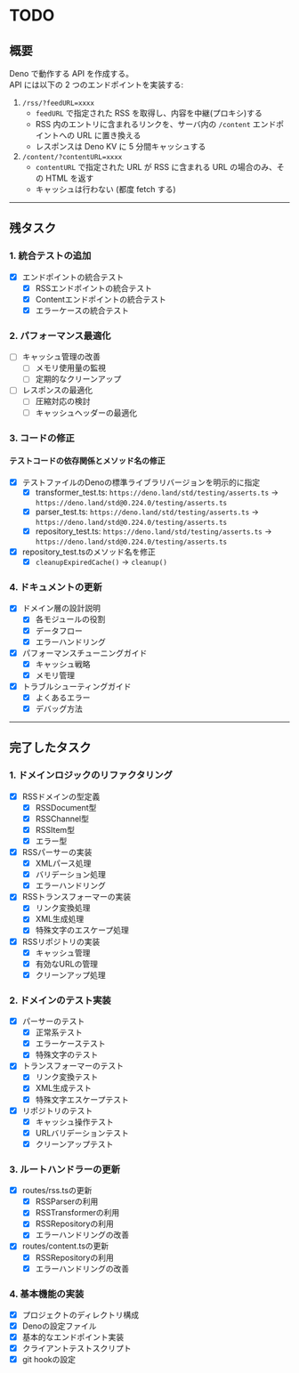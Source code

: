 # TODO

## 概要

Deno で動作する API を作成する。\
API には以下の 2 つのエンドポイントを実装する:

1. `/rss/?feedURL=xxxx`
   - `feedURL` で指定された RSS を取得し、内容を中継(プロキシ)する
   - RSS 内のエントリに含まれるリンクを、サーバ内の `/content`
     エンドポイントへの URL に置き換える
   - レスポンスは Deno KV に 5 分間キャッシュする
2. `/content/?contentURL=xxxx`
   - `contentURL` で指定された URL が RSS に含まれる URL の場合のみ、その HTML
     を返す
   - キャッシュは行わない (都度 fetch する)

---

## 残タスク

### 1. 統合テストの追加

- [x] エンドポイントの統合テスト
  - [x] RSSエンドポイントの統合テスト
  - [x] Contentエンドポイントの統合テスト
  - [x] エラーケースの統合テスト

### 2. パフォーマンス最適化

- [ ] キャッシュ管理の改善
  - [ ] メモリ使用量の監視
  - [ ] 定期的なクリーンアップ
- [ ] レスポンスの最適化
  - [ ] 圧縮対応の検討
  - [ ] キャッシュヘッダーの最適化

### 3. コードの修正

#### テストコードの依存関係とメソッド名の修正

- [x] テストファイルのDenoの標準ライブラリバージョンを明示的に指定
  - [x] transformer_test.ts: `https://deno.land/std/testing/asserts.ts` →
        `https://deno.land/std@0.224.0/testing/asserts.ts`
  - [x] parser_test.ts: `https://deno.land/std/testing/asserts.ts` →
        `https://deno.land/std@0.224.0/testing/asserts.ts`
  - [x] repository_test.ts: `https://deno.land/std/testing/asserts.ts` →
        `https://deno.land/std@0.224.0/testing/asserts.ts`
- [x] repository_test.tsのメソッド名を修正
  - [x] `cleanupExpiredCache()` → `cleanup()`

### 4. ドキュメントの更新

- [x] ドメイン層の設計説明
  - [x] 各モジュールの役割
  - [x] データフロー
  - [x] エラーハンドリング
- [x] パフォーマンスチューニングガイド
  - [x] キャッシュ戦略
  - [x] メモリ管理
- [x] トラブルシューティングガイド
  - [x] よくあるエラー
  - [x] デバッグ方法

---

## 完了したタスク

### 1. ドメインロジックのリファクタリング

- [x] RSSドメインの型定義
  - [x] RSSDocument型
  - [x] RSSChannel型
  - [x] RSSItem型
  - [x] エラー型
- [x] RSSパーサーの実装
  - [x] XMLパース処理
  - [x] バリデーション処理
  - [x] エラーハンドリング
- [x] RSSトランスフォーマーの実装
  - [x] リンク変換処理
  - [x] XML生成処理
  - [x] 特殊文字のエスケープ処理
- [x] RSSリポジトリの実装
  - [x] キャッシュ管理
  - [x] 有効なURLの管理
  - [x] クリーンアップ処理

### 2. ドメインのテスト実装

- [x] パーサーのテスト
  - [x] 正常系テスト
  - [x] エラーケーステスト
  - [x] 特殊文字のテスト
- [x] トランスフォーマーのテスト
  - [x] リンク変換テスト
  - [x] XML生成テスト
  - [x] 特殊文字エスケープテスト
- [x] リポジトリのテスト
  - [x] キャッシュ操作テスト
  - [x] URLバリデーションテスト
  - [x] クリーンアップテスト

### 3. ルートハンドラーの更新

- [x] routes/rss.tsの更新
  - [x] RSSParserの利用
  - [x] RSSTransformerの利用
  - [x] RSSRepositoryの利用
  - [x] エラーハンドリングの改善
- [x] routes/content.tsの更新
  - [x] RSSRepositoryの利用
  - [x] エラーハンドリングの改善

### 4. 基本機能の実装

- [x] プロジェクトのディレクトリ構成
- [x] Denoの設定ファイル
- [x] 基本的なエンドポイント実装
- [x] クライアントテストスクリプト
- [x] git hookの設定
